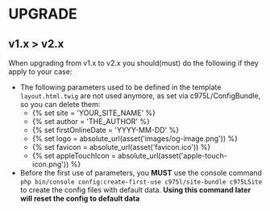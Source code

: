 # UPGRADE

v1.x > v2.x
-----------
When upgrading from v1.x to v2.x you should(must) do the following if they apply to your case:

- The following parameters used to be defined in the template `layout.html.twig` are not used anymore, as set via c975L/ConfigBundle, so you can delete them:
    - {% set site = 'YOUR_SITE_NAME' %}
    - {% set author = 'THE_AUTHOR' %}
    - {% set firstOnlineDate = 'YYYY-MM-DD' %}
    - {% set logo = absolute_url(asset('images/og-image.png')) %}
    - {% set favicon = absolute_url(asset('favicon.ico')) %}
    - {% set appleTouchIcon = absolute_url(asset('apple-touch-icon.png')) %}
- Before the first use of parameters, you **MUST** use the console command `php bin/console config:create-first-use c975l/site-bundle c975LSite` to create the config files with default data. **Using this command later will reset the config to default data**
